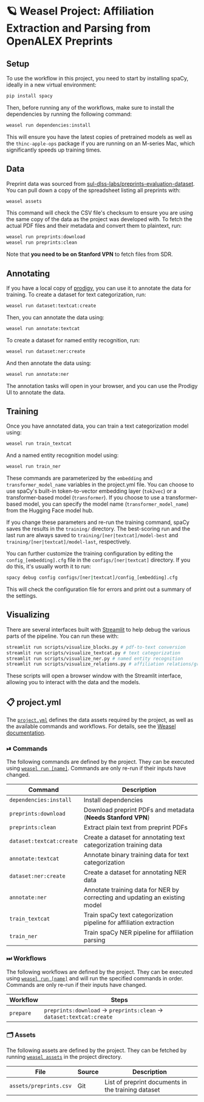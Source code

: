 <!-- WEASEL: AUTO-GENERATED DOCS START (do not remove) -->

# 🪐 Weasel Project: Affiliation Extraction and Parsing from OpenALEX Preprints

## Setup
To use the workflow in this project, you need to start by installing spaCy, ideally in a new virtual environment:
```sh
pip install spacy
```
Then, before running any of the workflows, make sure to install the dependencies by running the following command:
```sh
weasel run dependencies:install
```
This will ensure you have the latest copies of pretrained models as well as the `thinc-apple-ops` package if you are running on an M-series Mac, which significantly speeds up training times.

## Data
Preprint data was sourced from [sul-dlss-labs/preprints-evaluation-dataset](https://github.com/sul-dlss-labs/preprints-evaluation-dataset). You can pull down a copy of the spreadsheet listing all preprints with:
```sh
weasel assets
```
This command will check the CSV file's checksum to ensure you are using the same copy of the data as the project was developed with. To fetch the actual PDF files and their metadata and convert them to plaintext, run:
```sh
weasel run preprints:download
weasel run preprints:clean
```
Note that **you need to be on Stanford VPN** to fetch files from SDR.

## Annotating
If you have a local copy of [prodigy](https://prodi.gy/), you can use it to annotate the data for training. To create a dataset for text categorization, run:
```sh
weasel run dataset:textcat:create
```
Then, you can annotate the data using:
```sh
weasel run annotate:textcat
```
To create a dataset for named entity recognition, run:
```sh
weasel run dataset:ner:create
```
And then annotate the data using:
```sh
weasel run annotate:ner
```
The annotation tasks will open in your browser, and you can use the Prodigy UI to annotate the data.

## Training
Once you have annotated data, you can train a text categorization model using:
```sh
weasel run train_textcat
```
And a named entity recognition model using:
```sh
weasel run train_ner
```
These commands are parameterized by the `embedding` and `transformer_model_name` variables in the project.yml file. You can choose to use spaCy's built-in token-to-vector embedding layer (`tok2vec`) or a transformer-based model (`transformer`). If you choose to use a transformer-based model, you can specify the model name (`transformer_model_name`) from the Hugging Face model hub.

If you change these parameters and re-run the training command, spaCy saves the results in the `training/` directory. The best-scoring run and the last run are always saved to `training/[ner|textcat]/model-best` and `training/[ner|textcat]/model-last`, respectively.

You can further customize the training configuration by editing the `config_[embedding].cfg` file in the `configs/[ner|textcat]` directory. If you do this, it's usually worth it to run:
```sh
spacy debug config configs/[ner|textcat]/config_[embedding].cfg
```
This will check the configuration file for errors and print out a summary of the settings.

## Visualizing
There are several interfaces built with [Streamlit](https://streamlit.io/) to help debug the various parts of the pipeline. You can run these with:
```sh
streamlit run scripts/visualize_blocks.py # pdf-to-text conversion
streamlit run scripts/visualize_textcat.py # text categorization
streamlit run scripts/visualize_ner.py # named entity recognition
streamlit run scripts/visualize_relations.py # affiliation relations/graph
```
These scripts will open a browser window with the Streamlit interface, allowing you to interact with the data and the models.


## 📋 project.yml

The [`project.yml`](project.yml) defines the data assets required by the
project, as well as the available commands and workflows. For details, see the
[Weasel documentation](https://github.com/explosion/weasel).

### ⏯ Commands

The following commands are defined by the project. They
can be executed using [`weasel run [name]`](https://github.com/explosion/weasel/tree/main/docs/cli.md#rocket-run).
Commands are only re-run if their inputs have changed.

| Command | Description |
| --- | --- |
| `dependencies:install` | Install dependencies |
| `preprints:download` | Download preprint PDFs and metadata (**Needs Stanford VPN**) |
| `preprints:clean` | Extract plain text from preprint PDFs |
| `dataset:textcat:create` | Create a dataset for annotating text categorization training data |
| `annotate:textcat` | Annotate binary training data for text categorization |
| `dataset:ner:create` | Create a dataset for annotating NER data |
| `annotate:ner` | Annotate training data for NER by correcting and updating an existing model |
| `train_textcat` | Train spaCy text categorization pipeline for affiliation extraction |
| `train_ner` | Train spaCy NER pipeline for affiliation parsing |

### ⏭ Workflows

The following workflows are defined by the project. They
can be executed using [`weasel run [name]`](https://github.com/explosion/weasel/tree/main/docs/cli.md#rocket-run)
and will run the specified commands in order. Commands are only re-run if their
inputs have changed.

| Workflow | Steps |
| --- | --- |
| `prepare` | `preprints:download` &rarr; `preprints:clean` &rarr; `dataset:textcat:create` |

### 🗂 Assets

The following assets are defined by the project. They can
be fetched by running [`weasel assets`](https://github.com/explosion/weasel/tree/main/docs/cli.md#open_file_folder-assets)
in the project directory.

| File | Source | Description |
| --- | --- | --- |
| `assets/preprints.csv` | Git | List of preprint documents in the training dataset |

<!-- WEASEL: AUTO-GENERATED DOCS END (do not remove) -->
